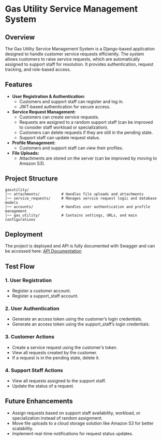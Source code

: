 # Gas Utility Service Management System

## Overview
The Gas Utility Service Management System is a Django-based application designed to handle customer service requests efficiently. The system allows customers to raise service requests, which are automatically assigned to support staff for resolution. It provides authentication, request tracking, and role-based access.

## Features
- **User Registration & Authentication:**
  - Customers and support staff can register and log in.
  - JWT-based authentication for secure access.
- **Service Request Management:**
  - Customers can create service requests.
  - Requests are assigned to a random support staff (can be improved to consider staff workload or specialization).
  - Customers can delete requests if they are still in the pending state.
  - Support staff can update request status.
- **Profile Management:**
  - Customers and support staff can view their profiles.
- **File Uploads:**
  - Attachments are stored on the server (can be improved by moving to Amazon S3).

## Project Structure
```
gasutility/
│── attachments/          # Handles file uploads and attachments
│── service_requests/     # Manages service request logic and database models
│── accounts/             # Handles user authentication and profile management
│── gas_utility/          # Contains settings, URLs, and main configurations
```

## Deployment
The project is deployed and API is fully documented with Swagger and can be accessed here: [API Documentation](https://gas-utility.onrender.com/swagger/)

## Test Flow
### 1. User Registration
- Register a customer account.
- Register a support_staff account.

### 2. User Authentication
- Generate an access token using the customer’s login credentials.
- Generate an access token using the support_staff’s login credentials.

### 3. Customer Actions
- Create a service request using the customer’s token.
- View all requests created by the customer.
- If a request is in the pending state, delete it.

### 4. Support Staff Actions
- View all requests assigned to the support staff.
- Update the status of a request.

## Future Enhancements
- Assign requests based on support staff availability, workload, or specialization instead of random assignment.
- Move file uploads to a cloud storage solution like Amazon S3 for better scalability.
- Implement real-time notifications for request status updates.


